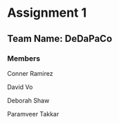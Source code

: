 # Assignment 1

## Team Name: DeDaPaCo

### Members
Conner Ramirez

David Vo 

Deborah Shaw 

Paramveer Takkar 
